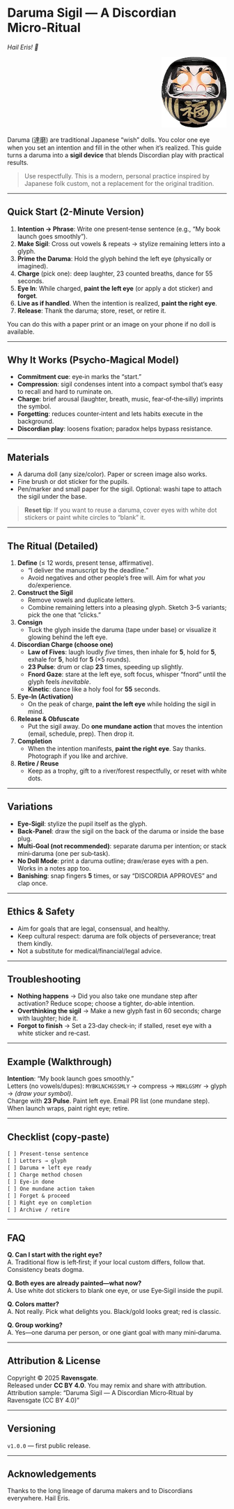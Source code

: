 
# Daruma Sigil — A Discordian Micro‑Ritual
_Hail Eris! 🍏_

<div align="right">
<img src="daruma_black.jpg" width="150"><br>
</div>

Daruma (達磨) are traditional Japanese “wish” dolls. You color one eye when you set an intention and fill in the other when it’s realized. This guide turns a daruma into a **sigil device** that blends Discordian play with practical results.

> Use respectfully. This is a modern, personal practice inspired by Japanese folk custom, not a replacement for the original tradition.

---

## Quick Start (2-Minute Version)
1. **Intention → Phrase**: Write one present‑tense sentence (e.g., “My book launch goes smoothly”).  
2. **Make Sigil**: Cross out vowels & repeats → stylize remaining letters into a glyph.  
3. **Prime the Daruma**: Hold the glyph behind the left eye (physically or imagined).  
4. **Charge** (pick one): deep laughter, 23 counted breaths, dance for 55 seconds.  
5. **Eye In**: While charged, **paint the left eye** (or apply a dot sticker) and **forget**.  
6. **Live as if handled**. When the intention is realized, **paint the right eye**.  
7. **Release**: Thank the daruma; store, reset, or retire it.

You can do this with a paper print or an image on your phone if no doll is available.

---

## Why It Works (Psycho‑Magical Model)
- **Commitment cue**: eye‑in marks the “start.”
- **Compression**: sigil condenses intent into a compact symbol that’s easy to recall and hard to ruminate on.  
- **Charge**: brief arousal (laughter, breath, music, fear‑of‑the‑silly) imprints the symbol.  
- **Forgetting**: reduces counter‑intent and lets habits execute in the background.  
- **Discordian play**: loosens fixation; paradox helps bypass resistance.

---

## Materials
- A daruma doll (any size/color). Paper or screen image also works.  
- Fine brush or dot sticker for the pupils.  
- Pen/marker and small paper for the sigil. Optional: washi tape to attach the sigil under the base.

> **Reset tip**: If you want to reuse a daruma, cover eyes with white dot stickers or paint white circles to “blank” it.

---

## The Ritual (Detailed)
1. **Define** (≤ 12 words, present tense, affirmative).  
   - “I deliver the manuscript by the deadline.”  
   - Avoid negatives and other people’s free will. Aim for what _you_ do/experience.
2. **Construct the Sigil**  
   - Remove vowels and duplicate letters.  
   - Combine remaining letters into a pleasing glyph. Sketch 3–5 variants; pick the one that “clicks.”
3. **Consign**  
   - Tuck the glyph inside the daruma (tape under base) or visualize it glowing behind the left eye.
4. **Discordian Charge (choose one)**  
   - **Law of Fives**: laugh loudly _five_ times, then inhale for **5**, hold for **5**, exhale for **5**, hold for **5** (×5 rounds).  
   - **23 Pulse**: drum or clap **23** times, speeding up slightly.  
   - **Fnord Gaze**: stare at the left eye, soft focus, whisper “fnord” until the glyph feels _inevitable_.  
   - **Kinetic**: dance like a holy fool for **55** seconds.
5. **Eye‑In (Activation)**  
   - On the peak of charge, **paint the left eye** while holding the sigil in mind.
6. **Release & Obfuscate**  
   - Put the sigil away. Do **one mundane action** that moves the intention (email, schedule, prep). Then drop it.
7. **Completion**  
   - When the intention manifests, **paint the right eye**. Say thanks. Photograph if you like and archive.
8. **Retire / Reuse**  
   - Keep as a trophy, gift to a river/forest respectfully, or reset with white dots.

---

## Variations
- **Eye‑Sigil**: stylize the pupil itself as the glyph.  
- **Back‑Panel**: draw the sigil on the back of the daruma or inside the base plug.  
- **Multi‑Goal (not recommended)**: separate daruma per intention; or stack mini‑daruma (one per sub‑task).  
- **No Doll Mode**: print a daruma outline; draw/erase eyes with a pen. Works in a notes app too.  
- **Banishing**: snap fingers **5** times, or say “DISCORDIA APPROVES” and clap once.

---

## Ethics & Safety
- Aim for goals that are legal, consensual, and healthy.  
- Keep cultural respect: daruma are folk objects of perseverance; treat them kindly.  
- Not a substitute for medical/financial/legal advice.

---

## Troubleshooting
- **Nothing happens** → Did you also take one mundane step after activation? Reduce scope; choose a tighter, do‑able intention.  
- **Overthinking the sigil** → Make a new glyph fast in 60 seconds; charge with laughter; hide it.  
- **Forgot to finish** → Set a 23‑day check‑in; if stalled, reset eye with a white sticker and re‑cast.

---

## Example (Walkthrough)
**Intention**: “My book launch goes smoothly.”  
Letters (no vowels/dupes): `MYBKLNCHGSSMLY` → compress → `MBKLGSMY` → glyph → _(draw your symbol)_.  
Charge with **23 Pulse**. Paint left eye. Email PR list (one mundane step). When launch wraps, paint right eye; retire.

---

## Checklist (copy‑paste)
```
[ ] Present‑tense sentence
[ ] Letters → glyph
[ ] Daruma + left eye ready
[ ] Charge method chosen
[ ] Eye‑in done
[ ] One mundane action taken
[ ] Forget & proceed
[ ] Right eye on completion
[ ] Archive / retire
```

---

## FAQ
**Q. Can I start with the right eye?**  
A. Traditional flow is left‑first; if your local custom differs, follow that. Consistency beats dogma.

**Q. Both eyes are already painted—what now?**  
A. Use white dot stickers to blank one eye, or use Eye‑Sigil inside the pupil.

**Q. Colors matter?**  
A. Not really. Pick what delights you. Black/gold looks great; red is classic.

**Q. Group working?**  
A. Yes—one daruma per person, or one giant goal with many mini‑daruma.

---

## Attribution & License
Copyright © 2025 **Ravensgate**.  
Released under **CC BY 4.0**. You may remix and share with attribution.  
Attribution sample: “Daruma Sigil — A Discordian Micro‑Ritual by Ravensgate (CC BY 4.0)”

---

## Versioning
`v1.0.0` — first public release.

---

## Acknowledgements
Thanks to the long lineage of daruma makers and to Discordians everywhere. Hail Eris.
